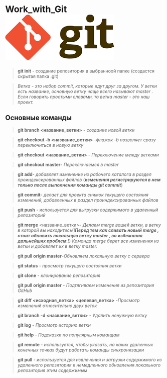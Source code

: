 # Work_with_Git ![Alt text](git-1.png)

>**git init** - создание репозитория в выбранноой папке (создастся скрытая папка .git)

>*_Ветка - это набор commit, которые идут друг за другом. У ветки есть название, основную ветку чаще всего называют master . Если говорить простыми словами, то ветка master - это наш проект._*
## Основные команды
>**git branch <название_ветки>** - _создание новой ветки_

>**git checkout -b <название_ветки>** -_флажок -b позволяет сразу переключиться в новую ветку_ 

>**git checkout <название_ветки>** - _Переключение между ветками_

>**git checkout master**- _Переключаемся в master_

>**git add**- _добавляет изменение из рабочего каталога в раздел проиндексированных файлов_ (***изменения регистрируются в нем только после выполнения команды git commit***)

>**git commit**- _делает для проекта снимок текущего состояния изменений, добавленных в раздел проиндексированных файлов_

>**git push** - _используется для выгрузки содержимого в удаленный репозиторий_

>**git merge** <название_ветки>- _Делаем merge вашей ветки, в ветку в которой вы находитесь_(!***Перед тем как сливать новый merge , стоит обновить локальную ветку master , во избежания дальнейших проблем.***!)
_Команда merge берет все изменения из ветки и добавляет их в ветку master._

>**git pull origin master**-_Обновляем локальную ветку с сервера_


>**git status** - _просмотр текущего состояния ветки_

>**git clone** - _клонирование репозитория_


>**git pull origin master** - _Подтягиваем изменения из репозитория GitHub_

>**git diff <исходная_ветка> <целевая_ветка>** -_Просмотр изменений относительно двух веток_

>**git branch -d <название_ветки>** - _Удалить ненужную ветку_

>**git log** - _Просмотр историю ветки_

>**git help** - _Подсказки по популярным командам_

>**git remote** - _используется, чтобы указать, на каких удаленных конечных точках будут работать команды синхронизации_

>**git pull** - _используется для извлечения и загрузки содержимого из удаленного репозитория и немедленного обновления локального репозитория этим содержимым_
